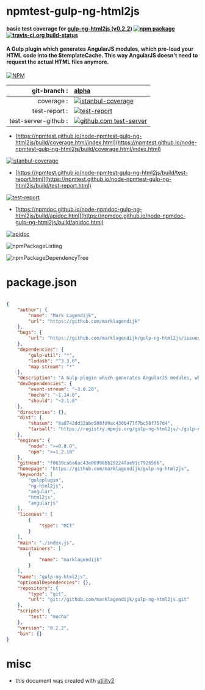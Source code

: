 # npmtest-gulp-ng-html2js

#### basic test coverage for  [gulp-ng-html2js (v0.2.2)](https://github.com/marklagendijk/gulp-ng-html2js)  [![npm package](https://img.shields.io/npm/v/npmtest-gulp-ng-html2js.svg?style=flat-square)](https://www.npmjs.org/package/npmtest-gulp-ng-html2js) [![travis-ci.org build-status](https://api.travis-ci.org/npmtest/node-npmtest-gulp-ng-html2js.svg)](https://travis-ci.org/npmtest/node-npmtest-gulp-ng-html2js)

#### A Gulp plugin which generates AngularJS modules, which pre-load your HTML code into the $templateCache. This way AngularJS doesn't need to request the actual HTML files anymore.

[![NPM](https://nodei.co/npm/gulp-ng-html2js.png?downloads=true&downloadRank=true&stars=true)](https://www.npmjs.com/package/gulp-ng-html2js)

| git-branch : | [alpha](https://github.com/npmtest/node-npmtest-gulp-ng-html2js/tree/alpha)|
|--:|:--|
| coverage : | [![istanbul-coverage](https://npmtest.github.io/node-npmtest-gulp-ng-html2js/build/coverage.badge.svg)](https://npmtest.github.io/node-npmtest-gulp-ng-html2js/build/coverage.html/index.html)|
| test-report : | [![test-report](https://npmtest.github.io/node-npmtest-gulp-ng-html2js/build/test-report.badge.svg)](https://npmtest.github.io/node-npmtest-gulp-ng-html2js/build/test-report.html)|
| test-server-github : | [![github.com test-server](https://npmtest.github.io/node-npmtest-gulp-ng-html2js/GitHub-Mark-32px.png)](https://npmtest.github.io/node-npmtest-gulp-ng-html2js/build/app/index.html) | | build-artifacts : | [![build-artifacts](https://npmtest.github.io/node-npmtest-gulp-ng-html2js/glyphicons_144_folder_open.png)](https://github.com/npmtest/node-npmtest-gulp-ng-html2js/tree/gh-pages/build)|

- [https://npmtest.github.io/node-npmtest-gulp-ng-html2js/build/coverage.html/index.html](https://npmtest.github.io/node-npmtest-gulp-ng-html2js/build/coverage.html/index.html)

[![istanbul-coverage](https://npmtest.github.io/node-npmtest-gulp-ng-html2js/build/screenCapture.buildCi.browser.%252Ftmp%252Fbuild%252Fcoverage.lib.html.png)](https://npmtest.github.io/node-npmtest-gulp-ng-html2js/build/coverage.html/index.html)

- [https://npmtest.github.io/node-npmtest-gulp-ng-html2js/build/test-report.html](https://npmtest.github.io/node-npmtest-gulp-ng-html2js/build/test-report.html)

[![test-report](https://npmtest.github.io/node-npmtest-gulp-ng-html2js/build/screenCapture.buildCi.browser.%252Ftmp%252Fbuild%252Ftest-report.html.png)](https://npmtest.github.io/node-npmtest-gulp-ng-html2js/build/test-report.html)

- [https://npmdoc.github.io/node-npmdoc-gulp-ng-html2js/build/apidoc.html](https://npmdoc.github.io/node-npmdoc-gulp-ng-html2js/build/apidoc.html)

[![apidoc](https://npmdoc.github.io/node-npmdoc-gulp-ng-html2js/build/screenCapture.buildCi.browser.%252Ftmp%252Fbuild%252Fapidoc.html.png)](https://npmdoc.github.io/node-npmdoc-gulp-ng-html2js/build/apidoc.html)

![npmPackageListing](https://npmtest.github.io/node-npmtest-gulp-ng-html2js/build/screenCapture.npmPackageListing.svg)

![npmPackageDependencyTree](https://npmtest.github.io/node-npmtest-gulp-ng-html2js/build/screenCapture.npmPackageDependencyTree.svg)



# package.json

```json

{
    "author": {
        "name": "Mark Lagendijk",
        "url": "https://github.com/marklagendijk"
    },
    "bugs": {
        "url": "https://github.com/marklagendijk/gulp-ng-html2js/issues"
    },
    "dependencies": {
        "gulp-util": "*",
        "lodash": "^3.3.0",
        "map-stream": "*"
    },
    "description": "A Gulp plugin which generates AngularJS modules, which pre-load your HTML code into the $templateCache. This way AngularJS doesn't need to request the actual HTML files anymore.",
    "devDependencies": {
        "event-stream": "~3.0.20",
        "mocha": "~1.14.0",
        "should": "~2.1.0"
    },
    "directories": {},
    "dist": {
        "shasum": "8a8742dd32abe508fd9ac430b477f7bc56f757d4",
        "tarball": "https://registry.npmjs.org/gulp-ng-html2js/-/gulp-ng-html2js-0.2.2.tgz"
    },
    "engines": {
        "node": ">=0.8.0",
        "npm": ">=1.2.10"
    },
    "gitHead": "f0630ca6a6ac43e06990bb29224fae91c7926566",
    "homepage": "https://github.com/marklagendijk/gulp-ng-html2js",
    "keywords": [
        "gulpplugin",
        "ng-html2js",
        "angular",
        "html2js",
        "angularjs"
    ],
    "licenses": [
        {
            "type": "MIT"
        }
    ],
    "main": "./index.js",
    "maintainers": [
        {
            "name": "marklagendijk"
        }
    ],
    "name": "gulp-ng-html2js",
    "optionalDependencies": {},
    "repository": {
        "type": "git",
        "url": "git://github.com/marklagendijk/gulp-ng-html2js.git"
    },
    "scripts": {
        "test": "mocha"
    },
    "version": "0.2.2",
    "bin": {}
}
```



# misc
- this document was created with [utility2](https://github.com/kaizhu256/node-utility2)
